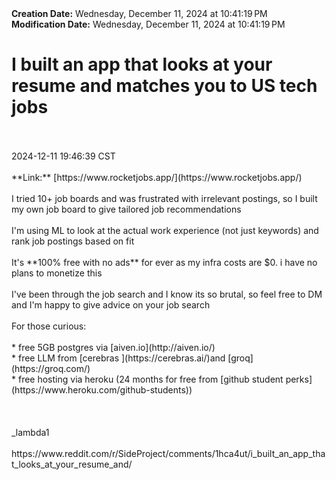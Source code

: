 <div><b>Creation Date:</b> Wednesday, December 11, 2024 at 10:41:19 PM<br></div>
<div><b>Modification Date:</b> Wednesday, December 11, 2024 at 10:41:19 PM<br></div>
<div><h1>I built an app that looks at your resume and matches you to US tech jobs</h1></div>
<div><br></div>
<div><br></div>
<div> 2024-12-11 19:46:39 CST</div>
<div><br></div>
<div>**Link:** [https://www.rocketjobs.app/](https://www.rocketjobs.app/)</div>
<div><br></div>
<div>I tried 10+ job boards and was frustrated with irrelevant postings, so I built my own job board to give tailored job recommendations</div>
<div><br></div>
<div>I'm using ML to look at the actual work experience (not just keywords) and rank job postings based on fit</div>
<div><br></div>
<div>It's **100% free with no ads** for ever as my infra costs are $0. i have no plans to monetize this</div>
<div><br></div>
<div>I've been through the job search and I know its so brutal, so feel free to DM and I'm happy to give advice on your job search</div>
<div><br></div>
<div>For those curious:</div>
<div><br></div>
<div>* free 5GB postgres via [aiven.io](http://aiven.io/)</div>
<div>* free LLM from [cerebras ](https://cerebras.ai/)and [groq](https://groq.com/)</div>
<div>* free hosting via heroku (24 months for free from [github student perks](https://www.heroku.com/github-students))</div>
<div><br></div>
<div><br></div>
<div><br></div>
<div>_lambda1</div>
<div><br></div>
<div>https://www.reddit.com/r/SideProject/comments/1hca4ut/i_built_an_app_that_looks_at_your_resume_and/</div>

